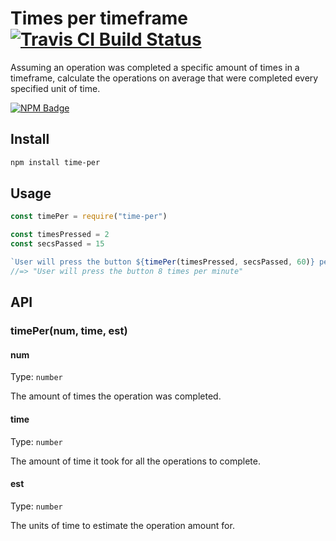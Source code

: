 # Times per timeframe [![Travis CI Build Status](https://img.shields.io/travis/com/Richienb/time-per/master.svg?style=for-the-badge)](https://travis-ci.com/Richienb/time-per)

Assuming an operation was completed a specific amount of times in a timeframe, calculate the operations on average that were completed every specified unit of time.

[![NPM Badge](https://nodei.co/npm/time-per.png)](https://npmjs.com/package/time-per)

## Install

```sh
npm install time-per
```

## Usage

```js
const timePer = require("time-per")

const timesPressed = 2
const secsPassed = 15

`User will press the button ${timePer(timesPressed, secsPassed, 60)} per minute`
//=> "User will press the button 8 times per minute"
```

## API

### timePer(num, time, est)

#### num

Type: `number`

The amount of times the operation was completed.

#### time

Type: `number`

The amount of time it took for all the operations to complete.

#### est

Type: `number`

The units of time to estimate the operation amount for.

